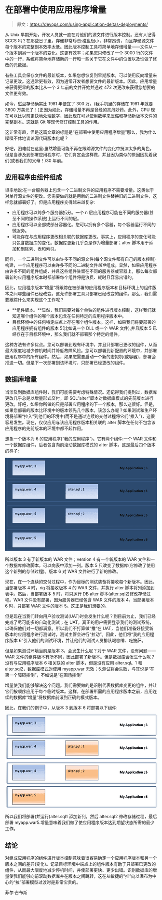 # 在部署中使用应用程序增量

> 原文：<https://devops.com/using-application-deltas-deployments/>

从 Unix 早期开始，开发人员就一直在对他们的源文件进行版本控制。还有人记得 SCCS 吗？在那些日子里，存储非常珍贵:磁盘很小，非常昂贵，而且存储源文件每个版本的完整副本效率太低。因此版本控制工具将简单地存储增量——文件从一个版本到另一个版本的变化。这更有效率；如果您只修改了一个 3000 行的文件中的一行，系统将简单地存储新的一行和一些关于它在文件中的位置以及谁做了修改的元数据。

有些工具会保存文件的最新版本，如果您想恢复到早期版本，可以使用反向增量来记录更改。这通常更有效，因为通常开发者想要文件的最新版本。因此，应用增量来获得更早的版本比从一个 3 年前的文件开始并通过 472 次更改来获得您想要的文件更有效。

如今，磁盘存储确实比 1981 年便宜了 300 万。(我手机里的存储在 1981 年就要 3800 万美元了！)正因为如此，存储增量不再是曾经的灵丹妙药。此外，CPU 现在可以比以前更快地处理数字，因此现在可以使用数学来压缩和存储新版本文件的完整副本。这就是 Git 等现代修订控制工具的作用。

这非常有趣，但是这篇文章的标题是“在部署中使用应用程序增量”那么，我为什么喋喋不休地谈论源代码版本化呢？

好吧，困难就在这里:虽然增量可能不再在跟踪源文件的变化中扮演太多的角色，但是当涉及到部署应用程序时，它们肯定会这样做，并且因为类似的原因困扰着我们(或者我们的父母！)30 年前。

## 应用程序由组件组成

坦率地说:在一台服务器上包含一个二进制文件的应用程序不需要增量。这类似于对单行源文件的更改。您需要做的就是用新的二进制文件替换旧的二进制文件，这样您就部署好了。但是应用程序变得越来越复杂:

*   应用程序可以跨多个服务器拆分。一个 n 层应用程序可能在不同的服务器(甚至不同的操作系统)上运行不同的层。
*   应用程序可以全部或部分容器化。您可以拥有多个容器，每个容器运行不同的微服务。
*   可能存在与应用程序更改相关联的数据库更改。事实上，应用程序的变化可能只包含数据库的变化。数据库更新几乎总是作为增量部署；alter 脚本用于添加和删除列、表和索引。

同样，一个二进制文件可以由许多不同的源文件(每个源文件都有自己的版本控制)构建，一个应用程序可以由许多不同的二进制文件*组件*组成。显然，如果应用程序由许多不同的组件组成，并且这些组件驻留在不同的服务器或容器上，那么每次部署新的应用程序版本时都部署每个组件将是浪费、耗时且容易出错的。

因此，应用程序版本“增量”将跟踪在被部署的应用程序版本和目标环境上的组件版本之间哪些组件已经改变。这允许部署工具只部署已经改变的组件。那么，我们需要跟踪什么来实现这个工作呢？

*   **组件版本。**显然，我们需要对每个单独的组件进行版本控制，这样我们就知道哪个组件的哪个版本包含在任何特定的应用程序版本中。
*   目标环境中的任何特定端点上存在哪个组件版本。这样，如果我们将要部署的应用程序拥有组件的版本 5(比如说一个 DLL 或一个 WAR 文件),并且版本 5 已经存在于目标环境中，那么我们就不部署那个特定的组件。

这种方法有许多优点。您可以部署到现有环境中，并且只部署已更改的组件，从而最大限度地减少停机时间并降低故障风险。您可以部署到新配置的环境中，并部署应用程序中的所有组件。然后，如果您需要启动一个新的虚拟机(或容器)，部署会推送一切。但是下一次部署到该环境时，只部署已经更改的组件。

## 数据库增量

当涉及到数据库组件时，我们可能需要考虑特殊情况。还记得我们提到过，数据库更改几乎总是以增量形式交付，即 SQL“alter”脚本对数据库模式的先前版本进行更改。好吧，如果你所做的只是部署应用程序的下一个版本，那么这很好。但是，如果您部署的版本比环境中的版本领先几个版本，该怎么办呢？如果测试和生产环境将部署“拉入”到他们的环境中(而不是通过连续的交付过程将它们“推入”)，这很容易发生。现在，仅仅应用与该应用程序版本相关联的 alter 脚本在任何不包含该应用程序的先前版本的环境中都不起作用。

想象一个版本为 6 的应用程序(“我的应用程序”)。它有两个组件:一个 WAR 文件和一个数据库组件，后者包含向前滚动数据库模式的 alter 脚本。这是最后四个版本的样子:

![](img/2c6b38d6589ac150d33c26fffcb82bde.png)

所以版本 3 有了新版本的 WAR 文件；version 4 有一个新版本的 WAR 文件和一个数据库修改脚本，可以向表中添加一列。版本 5 只改变了数据库(它修改了使用这个新列的存储过程)。版本 6 对 WAR 文件进行了新的修改。

现在，在一个连续的交付过程中，作为目标的测试装备将接收每个新版本。因此，当部署版本 4 时，rig 将接收版本 4 的 WAR 文件，并执行 alter 脚本将列添加到表中。然后，当部署版本 5 时，将只运行 DB alter 脚本(alter.sql2)修改存储过程。WAR 文件没有部署，因为服务器已经包含 WAR 文件的版本 4。当部署版本 6 时，只部署 WAR 文件的版本 5。这正是我们想要的。

但是现在当我们转向用户验收测试(UAT)时会发生什么呢？到目前为止，我们已经完成了尽可能多的自动化测试；在 UAT，真正的用户需要登录我们的测试系统，以确保他们对一切都满意。所以我们不打算做“推”在 UAT，当他们准备好接受新版本的应用程序进行测试时，测试主管会进行“拉动”。因此，他们将“我的应用程序版本 6”引入他们的测试环境，并让他们的测试人员排队喝咖啡、吃披萨。

但是如果测试环境当前是版本 3，会发生什么呢？对于 WAR 文件，没有问题——WAR 文件的组件版本有所不同，因此部署了新版本。但是数据库会发生什么呢？没有与应用程序版本 6 相关联的 alter 脚本，但是没有应用 alter.sql。1 和 alter.sql2，数据库模式对使用 myapp.war 无效；5.测试将会失败，与其说是“在第一个障碍摔倒”，不如说是“在围场摔倒”

增量使我们能够解决这个问题。我们需要做的是识别代表数据库变更的组件，并让它们按顺序应用于每个临时版本。这样，在部署所需的应用程序版本之前，应用连续的数据库“增量”将数据库前滚到正确的模式版本。

因此，在我们的例子中，从版本 3 到版本 6 将部署以下组件:

![](img/99f98014f26eb943ca67dfcf624307ef.png)

所以我们将部署(并运行)alter.sql1 添加新列，然后 alter.sql2 修改存储过程，最后部署 myapp.war5.增量意味着我们做了使应用程序版本达到期望状态所需的最少工作。

## 结论

对组成应用程序的组件进行版本控制意味着很容易确定一个应用程序版本和另一个版本之间的差异(变化)。记录目标环境中端点上的组件版本有助于只部署已更改的组件，从而最大限度地减少停机时间，并使部署更快、更少出错。识别数据库的增量使我们能够向前滚动数据库并在版本之间跳转，这在从敏捷的“推”向以瀑布为中心的“拉”部署模型过渡时是非常宝贵的。

菲尔·吉布斯